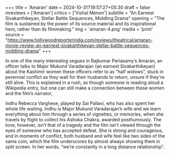 +++
title = 'Amaran'
date = 2024-10-31T19:57:27+05:30
draft = false
mreviews = ['Amaran']
critics = ['Vishal Menon']
subtitle = "An Earnest Sivakarthikeyan, Stellar Battle Sequences, Middling Drama"
opening = "The film is sustained by the power of its source material and its inspirational hero, rather than its filmmaking."
img = 'amaran-4.png'
media = 'print'
source = "https://www.hollywoodreporterindia.com/reviews/theatrical/amaran-movie-review-an-earnest-sivakarthikeyan-stellar-battle-sequences-middling-drama"
+++

In one of the many interesting segues in Rajkumar Periasamy’s Amaran, an officer talks to Major Mukund Varadarajan (an earnest Sivakarthikeyan) about the Kashimir women these officers refer to as “half widows”, stuck in perennial conflict as they wait for their husbands to return, unsure if they're still alive. This is explained in a rush, as though someone is reading aloud a Wikipedia entry, but one can still make a connection between these women and the film’s narrator,

Indhu Rebecca Varghese, played by Sai Pallavi, who has also spent her whole life waiting. Indhu is Major Mukund Varadarajan’s wife and we learn everything about him through a series of vignettes, or memories, when she travels by flight to collect his Ashoka Chakra, awarded posthumously. The tone, however, isn’t that of a tragedy and the film isn't viewed through the eyes of someone who has accepted defeat. She is strong and courageous, and in moments of conflict, both husband and wife feel like two sides of the same coin, which the film underscores by almost always showing them in split screen. In her words, “we’re constantly in a long distance relationship”.
